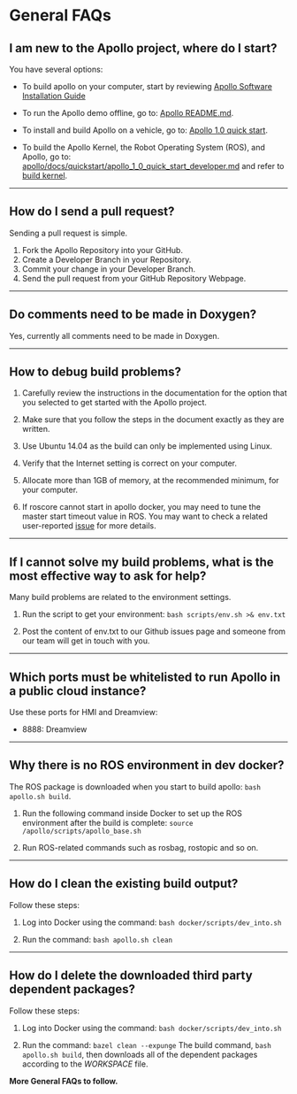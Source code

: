 # General FAQs

## I am new to the Apollo project, where do I start?

You have several options:

- To build apollo on your computer, start by reviewing
  [Apollo Software Installation Guide](../quickstart/apollo_software_installation_guide.md)

- To run the Apollo demo offline, go to:
  [Apollo README.md](../demo_guide/README.md).

- To install and build Apollo on a vehicle, go to:
  [Apollo 1.0 quick start](../quickstart/apollo_1_0_quick_start.md).

- To build the Apollo Kernel, the Robot Operating System (ROS), and Apollo, go
  to:
  [apollo/docs/quickstart/apollo_1_0_quick_start_developer.md](../quickstart/apollo_1_0_quick_start_developer.md)
  and refer to
  [build kernel](../quickstart/apollo_1_0_quick_start_developer.md#build-the-apollo-kernel).

---

## How do I send a pull request?

Sending a pull request is simple.

1. Fork the Apollo Repository into your GitHub.
2. Create a Developer Branch in your Repository.
3. Commit your change in your Developer Branch.
4. Send the pull request from your GitHub Repository Webpage.

---

## Do comments need to be made in Doxygen?

Yes, currently all comments need to be made in Doxygen.

---

## How to debug build problems?

1. Carefully review the instructions in the documentation for the option that
   you selected to get started with the Apollo project.

2. Make sure that you follow the steps in the document exactly as they are
   written.

3. Use Ubuntu 14.04 as the build can only be implemented using Linux.

4. Verify that the Internet setting is correct on your computer.

5. Allocate more than 1GB of memory, at the recommended minimum, for your
   computer.

6. If roscore cannot start in apollo docker, you may need to tune the master
   start timeout value in ROS. You may want to check a related user-reported
   [issue](https://github.com/ApolloAuto/apollo/issues/2500) for more details.

---

## If I cannot solve my build problems, what is the most effective way to ask for help?

Many build problems are related to the environment settings.

1. Run the script to get your environment: `bash scripts/env.sh >& env.txt`

2. Post the content of env.txt to our Github issues page and someone from our
   team will get in touch with you.

---

## Which ports must be whitelisted to run Apollo in a public cloud instance?

Use these ports for HMI and Dreamview:

- 8888: Dreamview

---

## Why there is no ROS environment in dev docker?

The ROS package is downloaded when you start to build apollo:
`bash apollo.sh build`.

1. Run the following command inside Docker to set up the ROS environment after
   the build is complete: `source /apollo/scripts/apollo_base.sh`

2. Run ROS-related commands such as rosbag, rostopic and so on.

---

## How do I clean the existing build output?

Follow these steps:

1. Log into Docker using the command: `bash docker/scripts/dev_into.sh`

2. Run the command: `bash apollo.sh clean`

---

## How do I delete the downloaded third party dependent packages?

Follow these steps:

1. Log into Docker using the command: `bash docker/scripts/dev_into.sh`

2. Run the command: `bazel clean --expunge` The build command,
   `bash apollo.sh build`, then downloads all of the dependent packages
   according to the _WORKSPACE_ file.

**More General FAQs to follow.**
